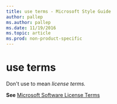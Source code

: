 ```yaml
---
title: use terms - Microsoft Style Guide
author: pallep
ms.author: pallep
ms.date: 11/19/2016
ms.topic: article
ms.prod: non-product-specific
---
```


# use terms

Don't use to mean *license terms.*

**See** [Microsoft Software License Terms](/style-guide/a-z-word-list-term-collections/m/software-license-terms)
